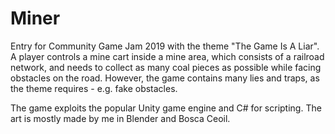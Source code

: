 
# Miner

Entry for Community Game Jam 2019 with the theme "The Game Is A Liar". A player controls a mine cart inside a mine area, which consists of a railroad network, and needs to collect as many coal pieces as possible while facing obstacles on the road. However, the game contains many lies and traps, as the theme requires - e.g. fake obstacles.

The game exploits the popular Unity game engine and C# for scripting. The art is mostly made by me in Blender and Bosca Ceoil.
